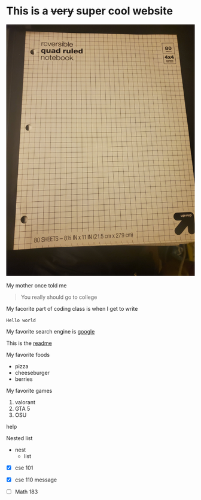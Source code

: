 # This is a ~~very~~ super **cool** website

![A cool notebook](./20210311_210631.jpg "the best notebook ever")



My mother once told me
> You really should go to college

My facorite part of coding class is when I get to write

```
Hello world
```

My favorite search engine is [google](https://www.google.com/)


This is the [readme](./README.md)



My favorite foods
- pizza
- cheeseburger
- berries

My favorite games
1. valorant
2. GTA 5
3. OSU

help

Nested list
 * nest
   * list

- [x] cse 101
- [x] cse 110 message
- [ ] Math 183


